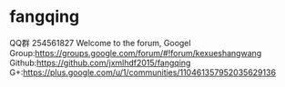 # fangqing

QQ群 254561827
Welcome to the forum, 
Googel Group:https://groups.google.com/forum/#!forum/kexueshangwang
Github:https://github.com/jxmlhdf2015/fangqing
G+:https://plus.google.com/u/1/communities/110461357952035629136

